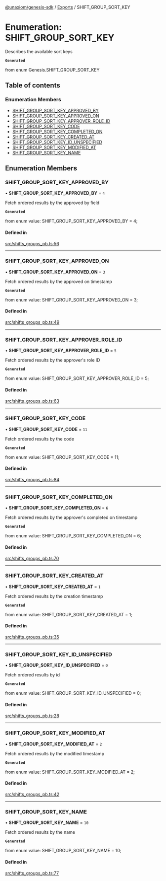 [@unaxiom/genesis-sdk](../README.md) / [Exports](../modules.md) / SHIFT\_GROUP\_SORT\_KEY

# Enumeration: SHIFT\_GROUP\_SORT\_KEY

Describes the available sort keys

**`Generated`**

from enum Genesis.SHIFT_GROUP_SORT_KEY

## Table of contents

### Enumeration Members

- [SHIFT\_GROUP\_SORT\_KEY\_APPROVED\_BY](SHIFT_GROUP_SORT_KEY.md#shift_group_sort_key_approved_by)
- [SHIFT\_GROUP\_SORT\_KEY\_APPROVED\_ON](SHIFT_GROUP_SORT_KEY.md#shift_group_sort_key_approved_on)
- [SHIFT\_GROUP\_SORT\_KEY\_APPROVER\_ROLE\_ID](SHIFT_GROUP_SORT_KEY.md#shift_group_sort_key_approver_role_id)
- [SHIFT\_GROUP\_SORT\_KEY\_CODE](SHIFT_GROUP_SORT_KEY.md#shift_group_sort_key_code)
- [SHIFT\_GROUP\_SORT\_KEY\_COMPLETED\_ON](SHIFT_GROUP_SORT_KEY.md#shift_group_sort_key_completed_on)
- [SHIFT\_GROUP\_SORT\_KEY\_CREATED\_AT](SHIFT_GROUP_SORT_KEY.md#shift_group_sort_key_created_at)
- [SHIFT\_GROUP\_SORT\_KEY\_ID\_UNSPECIFIED](SHIFT_GROUP_SORT_KEY.md#shift_group_sort_key_id_unspecified)
- [SHIFT\_GROUP\_SORT\_KEY\_MODIFIED\_AT](SHIFT_GROUP_SORT_KEY.md#shift_group_sort_key_modified_at)
- [SHIFT\_GROUP\_SORT\_KEY\_NAME](SHIFT_GROUP_SORT_KEY.md#shift_group_sort_key_name)

## Enumeration Members

### SHIFT\_GROUP\_SORT\_KEY\_APPROVED\_BY

• **SHIFT\_GROUP\_SORT\_KEY\_APPROVED\_BY** = ``4``

Fetch ordered results by the approved by field

**`Generated`**

from enum value: SHIFT_GROUP_SORT_KEY_APPROVED_BY = 4;

#### Defined in

[src/shifts_groups_pb.ts:56](https://github.com/Unaxiom/genesis-ts-sdk/blob/a265138/src/shifts_groups_pb.ts#L56)

___

### SHIFT\_GROUP\_SORT\_KEY\_APPROVED\_ON

• **SHIFT\_GROUP\_SORT\_KEY\_APPROVED\_ON** = ``3``

Fetch ordered results by the approved on timestamp

**`Generated`**

from enum value: SHIFT_GROUP_SORT_KEY_APPROVED_ON = 3;

#### Defined in

[src/shifts_groups_pb.ts:49](https://github.com/Unaxiom/genesis-ts-sdk/blob/a265138/src/shifts_groups_pb.ts#L49)

___

### SHIFT\_GROUP\_SORT\_KEY\_APPROVER\_ROLE\_ID

• **SHIFT\_GROUP\_SORT\_KEY\_APPROVER\_ROLE\_ID** = ``5``

Fetch ordered results by the approver's role ID

**`Generated`**

from enum value: SHIFT_GROUP_SORT_KEY_APPROVER_ROLE_ID = 5;

#### Defined in

[src/shifts_groups_pb.ts:63](https://github.com/Unaxiom/genesis-ts-sdk/blob/a265138/src/shifts_groups_pb.ts#L63)

___

### SHIFT\_GROUP\_SORT\_KEY\_CODE

• **SHIFT\_GROUP\_SORT\_KEY\_CODE** = ``11``

Fetch ordered results by the code

**`Generated`**

from enum value: SHIFT_GROUP_SORT_KEY_CODE = 11;

#### Defined in

[src/shifts_groups_pb.ts:84](https://github.com/Unaxiom/genesis-ts-sdk/blob/a265138/src/shifts_groups_pb.ts#L84)

___

### SHIFT\_GROUP\_SORT\_KEY\_COMPLETED\_ON

• **SHIFT\_GROUP\_SORT\_KEY\_COMPLETED\_ON** = ``6``

Fetch ordered results by the approver's completed on timestamp

**`Generated`**

from enum value: SHIFT_GROUP_SORT_KEY_COMPLETED_ON = 6;

#### Defined in

[src/shifts_groups_pb.ts:70](https://github.com/Unaxiom/genesis-ts-sdk/blob/a265138/src/shifts_groups_pb.ts#L70)

___

### SHIFT\_GROUP\_SORT\_KEY\_CREATED\_AT

• **SHIFT\_GROUP\_SORT\_KEY\_CREATED\_AT** = ``1``

Fetch ordered results by the creation timestamp

**`Generated`**

from enum value: SHIFT_GROUP_SORT_KEY_CREATED_AT = 1;

#### Defined in

[src/shifts_groups_pb.ts:35](https://github.com/Unaxiom/genesis-ts-sdk/blob/a265138/src/shifts_groups_pb.ts#L35)

___

### SHIFT\_GROUP\_SORT\_KEY\_ID\_UNSPECIFIED

• **SHIFT\_GROUP\_SORT\_KEY\_ID\_UNSPECIFIED** = ``0``

Fetch ordered results by id

**`Generated`**

from enum value: SHIFT_GROUP_SORT_KEY_ID_UNSPECIFIED = 0;

#### Defined in

[src/shifts_groups_pb.ts:28](https://github.com/Unaxiom/genesis-ts-sdk/blob/a265138/src/shifts_groups_pb.ts#L28)

___

### SHIFT\_GROUP\_SORT\_KEY\_MODIFIED\_AT

• **SHIFT\_GROUP\_SORT\_KEY\_MODIFIED\_AT** = ``2``

Fetch ordered results by the modified timestamp

**`Generated`**

from enum value: SHIFT_GROUP_SORT_KEY_MODIFIED_AT = 2;

#### Defined in

[src/shifts_groups_pb.ts:42](https://github.com/Unaxiom/genesis-ts-sdk/blob/a265138/src/shifts_groups_pb.ts#L42)

___

### SHIFT\_GROUP\_SORT\_KEY\_NAME

• **SHIFT\_GROUP\_SORT\_KEY\_NAME** = ``10``

Fetch ordered results by the name

**`Generated`**

from enum value: SHIFT_GROUP_SORT_KEY_NAME = 10;

#### Defined in

[src/shifts_groups_pb.ts:77](https://github.com/Unaxiom/genesis-ts-sdk/blob/a265138/src/shifts_groups_pb.ts#L77)
